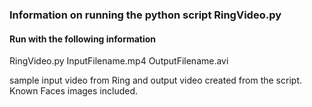 ### Information on running the python script RingVideo.py

#### Run with the following information
RingVideo.py InputFilename.mp4 OutputFilename.avi

sample input video from Ring and output video created from the script. Known Faces images included.
